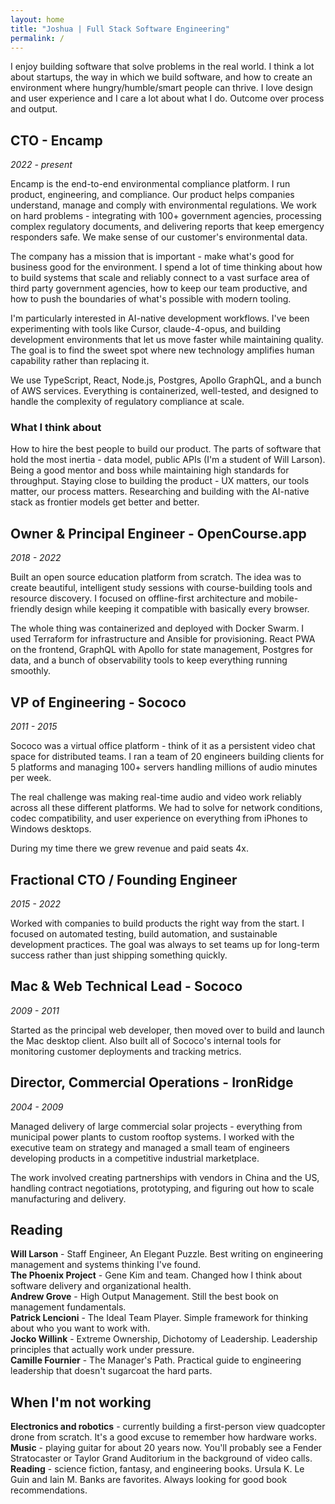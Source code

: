 ```yaml
---
layout: home
title: "Joshua | Full Stack Software Engineering"
permalink: /
---
```


I enjoy building software that solve problems in the real world. I think a lot
about startups, the way in which we build software, and how to create an
environment where hungry/humble/smart people can thrive. I love design and user
experience and I care a lot about what I do. Outcome over process and output.

<div class="resume-layout">
<div class="resume-main">

## CTO - Encamp

_2022 - present_

Encamp is the end-to-end environmental compliance platform. I run product,
engineering, and compliance. Our product helps companies understand, manage and
comply with environmental regulations. We work on hard problems - integrating
with 100+ government agencies, processing complex regulatory documents, and
delivering reports that keep emergency responders safe. We make sense of our
customer's environmental data.

The company has a mission that is important - make what's good for business good
for the environment. I spend a lot of time thinking about how to build systems
that scale and reliably connect to a vast surface area of third party government
agencies, how to keep our team productive, and how to push the boundaries of
what's possible with modern tooling.

I'm particularly interested in AI-native development workflows. I've been
experimenting with tools like Cursor, claude-4-opus, and building development
environments that let us move faster while maintaining quality. The goal is to
find the sweet spot where new technology amplifies human capability rather than
replacing it.

We use TypeScript, React, Node.js, Postgres, Apollo GraphQL, and a bunch of AWS
services. Everything is containerized, well-tested, and designed to handle the
complexity of regulatory compliance at scale.

### What I think about

How to hire the best people to build our product. The parts of software that
hold the most inertia - data model, public APIs (I'm a student of Will Larson).
Being a good mentor and boss while maintaining high standards for throughput.
Staying close to building the product - UX matters, our tools matter, our
process matters. Researching and building with the AI-native stack as frontier
models get better and better.

## Owner & Principal Engineer - OpenCourse.app

_2018 - 2022_

Built an open source education platform from scratch. The idea was to create
beautiful, intelligent study sessions with course-building tools and resource
discovery. I focused on offline-first architecture and mobile-friendly design
while keeping it compatible with basically every browser.

The whole thing was containerized and deployed with Docker Swarm. I used
Terraform for infrastructure and Ansible for provisioning. React PWA on the
frontend, GraphQL with Apollo for state management, Postgres for data, and a
bunch of observability tools to keep everything running smoothly.

## VP of Engineering - Sococo

_2011 - 2015_

Sococo was a virtual office platform - think of it as a persistent video chat
space for distributed teams. I ran a team of 20 engineers building clients for 5
platforms and managing 100+ servers handling millions of audio minutes per week.

The real challenge was making real-time audio and video work reliably across all
these different platforms. We had to solve for network conditions, codec
compatibility, and user experience on everything from iPhones to Windows
desktops.

During my time there we grew revenue and paid seats 4x.

## Fractional CTO / Founding Engineer

_2015 - 2022_

Worked with companies to build products the right way from the start. I focused
on automated testing, build automation, and sustainable development practices.
The goal was always to set teams up for long-term success rather than just
shipping something quickly.

## Mac & Web Technical Lead - Sococo

_2009 - 2011_

Started as the principal web developer, then moved over to build and launch the
Mac desktop client. Also built all of Sococo's internal tools for monitoring
customer deployments and tracking metrics.

## Director, Commercial Operations - IronRidge

_2004 - 2009_

Managed delivery of large commercial solar projects - everything from municipal
power plants to custom rooftop systems. I worked with the executive team on
strategy and managed a small team of engineers developing products in a
competitive industrial marketplace.

The work involved creating partnerships with vendors in China and the US,
handling contract negotiations, prototyping, and figuring out how to scale
manufacturing and delivery.

</div>
<div class="resume-sidebar">

## Reading

<div class="sidebar-item">
<strong>Will Larson</strong> - Staff Engineer, An Elegant Puzzle. Best writing on engineering management and systems thinking I've found.
</div>

<div class="sidebar-item">
<strong>The Phoenix Project</strong> - Gene Kim and team. Changed how I think about software delivery and organizational health.
</div>

<div class="sidebar-item">
<strong>Andrew Grove</strong> - High Output Management. Still the best book on management fundamentals.
</div>

<div class="sidebar-item">
<strong>Patrick Lencioni</strong> - The Ideal Team Player. Simple framework for thinking about who you want to work with.
</div>

<div class="sidebar-item">
<strong>Jocko Willink</strong> - Extreme Ownership, Dichotomy of Leadership. Leadership principles that actually work under pressure.
</div>

<div class="sidebar-item">
<strong>Camille Fournier</strong> - The Manager's Path. Practical guide to engineering leadership that doesn't sugarcoat the hard parts.
</div>

## When I'm not working

<div class="sidebar-item">
<strong>Electronics and robotics</strong> - currently building a first-person view quadcopter drone from scratch. It's a good excuse to remember how hardware works.
</div>

<div class="sidebar-item">
<strong>Music</strong> - playing guitar for about 20 years now. You'll probably see a Fender Stratocaster or Taylor Grand Auditorium in the background of video calls.
</div>

<div class="sidebar-item">
<strong>Reading</strong> - science fiction, fantasy, and engineering books. Ursula K. Le Guin and Iain M. Banks are favorites. Always looking for good book recommendations.
</div>

</div>
</div>
